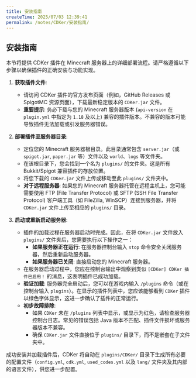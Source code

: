 ```yaml
---
title: 安装指南
createTime: 2025/07/03 12:39:41
permalink: /notes/CDKer/安装指南/
---
```

## 安装指南

本节将提供 CDKer 插件在 Minecraft 服务器上的详细部署流程。请严格遵循以下步骤以确保插件的正确安装与功能实现。

1.  **获取插件文件**:
    * 请访问 CDKer 插件的官方发布页面（例如，GitHub Releases 或 SpigotMC 资源页面），下载最新稳定版本的 `CDKer.jar` 文件。
    * **重要提示**: 务必下载与您的 Minecraft 服务器版本 (`api-version` 在 `plugin.yml` 中指定为 `1.18` 及以上) 兼容的插件版本。不兼容的版本可能导致插件无法加载或引发服务器错误。

2.  **部署插件至服务器目录**:
    * 定位您的 Minecraft 服务器根目录。此目录通常包含 `server.jar`（或 `spigot.jar`, `paper.jar` 等）文件以及 `world`、`logs` 等文件夹。
    * 在该根目录下，您会找到一个名为 `plugins/` 的文件夹。这是所有 Bukkit/Spigot 兼容插件的存放位置。
    * 将您下载的 `CDKer.jar` 文件上传或移动至此 `plugins/` 文件夹中。
    * **对于远程服务器**: 如果您的 Minecraft 服务器托管在远程主机上，您可能需要使用 FTP (File Transfer Protocol) 或 SFTP (SSH File Transfer Protocol) 客户端工具（如 FileZilla, WinSCP）连接到服务器，并将 `CDKer.jar` 文件上传至相应的 `plugins/` 目录。

3.  **启动或重新启动服务器**:
    * 插件的加载过程在服务器启动时完成。因此，在将 `CDKer.jar` 文件放入 `plugins/` 文件夹后，您需要执行以下操作之一：
        * **如果服务器正在运行**: 在服务器控制台输入 `stop` 命令安全关闭服务器，然后重新启动服务器。
        * **如果服务器已关闭**: 直接启动您的 Minecraft 服务器。
    * 在服务器启动过程中，您应在控制台输出中观察到类似 `[CDKer] CDKer 插件已启用！` 的消息，这表明插件已成功加载。
    * **验证加载**: 服务器完全启动后，您可以在游戏内输入 `/plugins` 命令（或在控制台输入 `plugins`）。在显示的插件列表中，您应该能够看到 `CDKer` 插件以绿色字体显示，这进一步确认了插件的正常运行。
    * **初步故障排除**:
        * 如果 `CDKer` 未在 `/plugins` 列表中显示，或显示为红色，请检查服务器控制台日志。常见的错误包括 Java 版本不匹配、插件文件损坏或服务器版本不兼容。
        * 确保 `CDKer.jar` 文件直接位于 `plugins/` 目录下，而不是嵌套在子文件夹中。

成功安装并加载插件后，CDKer 将自动在 `plugins/CDKer/` 目录下生成所有必要的配置文件（`config.yml`, `cdk.yml`, `used_codes.yml` 以及 `lang/` 文件夹及其内部的语言文件），供您进一步配置。